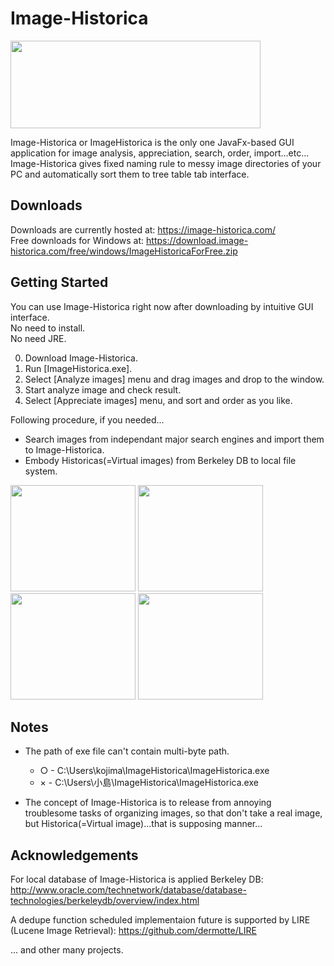 # Image-Historica
<img src="https://raw.github.com/wiki/Image-Historica/Image-Historica/images/image-historica.png" width="400" height="140">

Image-Historica or ImageHistorica is the only one JavaFx-based GUI application for image analysis, appreciation, search, order, import...etc...
Image-Historica gives fixed naming rule to messy image directories of your PC and automatically sort them to tree table tab interface.

## Downloads
Downloads are currently hosted at: https://image-historica.com/<br>
Free downloads for Windows at: https://download.image-historica.com/free/windows/ImageHistoricaForFree.zip

## Getting Started
You can use Image-Historica right now after downloading by intuitive GUI interface.<br>
No need to install.<br>
No need JRE.<br>

0. Download Image-Historica.
0. Run [ImageHistorica.exe].
0. Select [Analyze images] menu and drag images and drop to the window.
0. Start analyze image and check result.
0. Select [Appreciate images] menu, and sort and order as you like.

Following procedure, if you needed...
- Search images from independant major search engines and import them to Image-Historica.
- Embody Historicas(=Virtual images) from Berkeley DB to local file system.

<img src="https://raw.github.com/wiki/Image-Historica/Image-Historica/images/AppreciateImage.jpg" width="200" height="170">
<img src="https://raw.github.com/wiki/Image-Historica/Image-Historica/images/Search.jpg" width="200" height="170">
<img src="https://raw.github.com/wiki/Image-Historica/Image-Historica/images/AnalyzeResult.jpg" width="200" height="170">
<img src="https://raw.github.com/wiki/Image-Historica/Image-Historica/images/Details.jpg" width="200" height="170">


## Notes
- The path of exe file can't contain multi-byte path.
   - ○ - C:\Users\kojima\ImageHistorica\ImageHistorica.exe
   - × - C:\Users\小島\ImageHistorica\ImageHistorica.exe

- The concept of Image-Historica is to release from annoying troublesome tasks of organizing images, so that don't take a real image, but Historica(=Virtual image)...that is supposing manner...
  
## Acknowledgements
For local database of Image-Historica is applied Berkeley DB:
http://www.oracle.com/technetwork/database/database-technologies/berkeleydb/overview/index.html

A dedupe function scheduled implementaion future is supported by LIRE (Lucene Image Retrieval):
https://github.com/dermotte/LIRE

... and other many projects.
